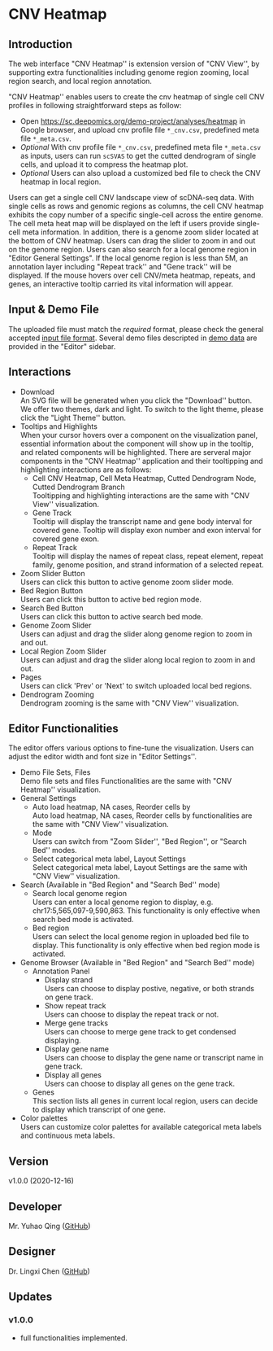 # CNV Heatmap

## Introduction

The web interface "CNV Heatmap'' is extension version of "CNV View'', by supporting extra functionalities including genome region zooming, local region search, and local region annotation.  

"CNV Heatmap'' enables users to create the cnv heatmap of single cell CNV profiles in following straightforward steps as follow:

+ Open https://sc.deepomics.org/demo-project/analyses/heatmap in Google browser, and upload cnv profile file `*_cnv.csv`, predefined meta file `*_meta.csv`.
+  *Optional* With cnv profile file `*_cnv.csv`, predefined meta file `*_meta.csv` as inputs, users can run `scSVAS` to get the cutted dendrogram of single cells, and upload it to compress the heatmap plot.
+  *Optional* Users can also upload a customized bed file to check the CNV heatmap in local region.

  

Users can get a single cell CNV landscape view of scDNA-seq data. With single cells as rows and genomic regions as columns, the cell CNV heatmap exhibits the copy number of a specific single-cell across the entire genome. The cell meta heat map will be displayed on the left if users provide single-cell meta information. In addition, there is a genome zoom slider located at the bottom of CNV heatmap. Users can drag the slider to zoom in and out on the genome region. Users can also search for a local genome region in "Editor General Settings". If the local genome region is less than 5M, an annotation layer including "Repeat track'' and "Gene track'' will be displayed. If the mouse hovers over cell CNV/meta heatmap, repeats, and genes, an interactive tooltip carried its vital information will appear. 



## Input & Demo File
The uploaded file must match the *required* format, please check the general accepted [input file format](./data/Input_Format.md). Several demo files descripted in [demo data](./data/Demo_Data.md) are provided in the "Editor" sidebar. 


## Interactions


   + Download </br>
     An SVG file will be generated when you click the "Download'' button. We offer two themes, dark and light. To switch to the light theme, please click the "Light Theme'' button.
   + Tooltips and Highlights </br>
     When your cursor hovers over a component on the visualization panel, essential information about the component will show up in the tooltip, and related components will be highlighted. There are serveral major components in the "CNV Heatmap'' application and their tooltipping and highlighting interactions are as follows:
     + Cell CNV Heatmap, Cell Meta Heatmap, Cutted Dendrogram Node, Cutted Dendrogram Branch </br>
       Tooltipping and highlighting interactions are the same with "CNV View'' visualization.
     + Gene Track </br>
       Tooltip will display the transcript name and gene body interval for covered gene. Tooltip will display exon number and exon interval for covered gene exon. 
     + Repeat Track </br>
       Tooltip will display the names of repeat class, repeat element, repeat family, genome position, and strand information of a selected repeat.
   + Zoom Slider Button </br>
       Users can click this button to active genome zoom slider mode.
   + Bed Region Button </br>
       Users can click this button to active bed region mode.
   + Search Bed Button </br>
       Users can click this button to active search bed mode.
   + Genome Zoom Slider </br>
       Users can adjust and drag the slider along genome region to zoom in and out.
   + Local Region Zoom Slider </br>
       Users can adjust and drag the slider along local region to zoom in and out.
   + Pages </br>
       Users can click 'Prev' or 'Next' to switch uploaded local bed regions.
   + Dendrogram Zooming </br>
       Dendrogram zooming is the same with "CNV View'' visualization.

## Editor Functionalities

The editor offers various options to fine-tune the visualization. Users can adjust the editor width and font size in "Editor Settings''.

  + Demo File Sets, Files </br>
    Demo file sets and files Functionalities are the same with "CNV Heatmap'' visualization.
  + General Settings
    + Auto load heatmap, NA cases, Reorder cells by </br>
      Auto load heatmap, NA cases, Reorder cells by functionalities are the same with "CNV View'' visualization.
    + Mode </br>
      Users can switch from "Zoom Slider'', "Bed Region'', or "Search Bed'' modes.
    + Select categorical meta label, Layout Settings </br>
      Select categorical meta label, Layout Settings are the same with "CNV View'' visualization.
  + Search (Available in "Bed Region" and "Search Bed'' mode)
    + Search local genome region </br>
      Users can enter a local genome region to display, e.g. chr17:5,565,097-9,590,863. This functionality is only effective when search bed mode is activated.
    + Bed region </br>
      Users can select the local genome region in uploaded bed file to display. This functionality is only effective when bed region mode is activated.
  + Genome Browser (Available in "Bed Region" and "Search Bed'' mode)
    + Annotation Panel 
      + Display strand </br>
        Users can choose to display postive, negative, or both strands on gene track.
      + Show repeat track </br>
        Users can choose to display the repeat track or not.
      + Merge gene tracks </br>
        Users can choose to merge gene track to get condensed displaying.
      + Display gene name </br>
        Users can choose to display the gene name or transcript name in gene track.
      + Display all genes </br>
        Users can choose to display all genes on the gene track. 
    + Genes </br>
      This section lists all genes in current local region, users can decide to display which transcript of one gene.
  + Color palettes </br>
    Users can customize color palettes for available categorical meta labels and continuous meta labels.


## Version

v1.0.0 (2020-12-16)

## Developer

Mr. Yuhao Qing ([GitHub](https://github.com/Q-Y-H))

## Designer

Dr. Lingxi Chen ([GitHub](https://github.com/paprikachan))

## Updates

### v1.0.0

   - full functionalities implemented.
